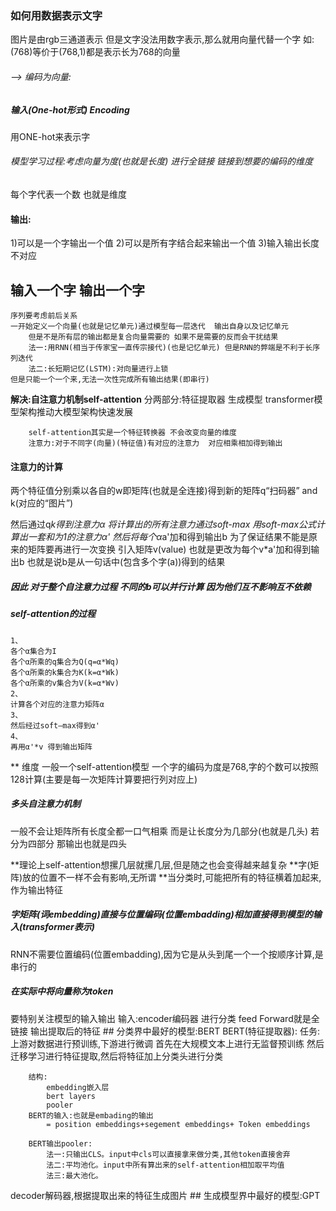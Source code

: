 ### 如何用数据表示文字
图片是由rgb三通道表示 但是文字没法用数字表示,那么就用向量代替一个字 如:(768)等价于(768,1)都是表示长为768的向量
###### --> 编码为向量:
##### 输入(One-hot形式) Encoding
用ONE-hot来表示字
###### 模型学习过程:考虑向量为度(也就是长度) 进行全链接 链接到想要的编码的维度
每个字代表一个数 也就是维度
#### 输出:
1)可以是一个字输出一个值
2)可以是所有字结合起来输出一个值
3)输入输出长度不对应


## 输入一个字 输出一个字
    序列要考虑前后关系
    一开始定义一个向量(也就是记忆单元)通过模型每一层迭代  输出自身以及记忆单元
        但是不是所有层的输出都是复合向量需要的 如果不是需要的反而会干扰结果
        法一:用RNN(相当于传家宝一直传宗接代)(也是记忆单元) 但是RNN的弊端是不利于长序列迭代
        法二:长短期记忆(LSTM):对向量进行上锁
    但是只能一个一个来,无法一次性完成所有输出结果(即串行)
**解决:自注意力机制self-attention**
        分两部分:特征提取器
                 生成模型
        transformer模型架构推动大模型架构快速发展

        self-attention其实是一个特征转换器 不会改变向量的维度
        注意力:对于不同字(向量)(特征值)有对应的注意力  对应相乘相加得到输出
#### 注意力的计算
两个特征值分别乘以各自的w即矩阵(也就是全连接)得到新的矩阵q“扫码器” and k(对应的“图片”)

然后通过q*k得到注意力α
将计算出的所有注意力通过soft-max  用soft-max公式计算出一套和为1的注意力α'
    然后将每个α*a'加和得到输出b
    为了保证结果不能是原来的矩阵要再进行一次变换 引入矩阵v(value)
也就是更改为每个v*a'加和得到输出b
也就是说b是从一句话中(包含多个字(a))得到的结果

##### 因此 对于整个自注意力过程 不同的b可以并行计算 因为他们互不影响互不依赖
##### self-attention的过程
    1、
    各个α集合为I
    各个α所乘的q集合为Q(q=α*Wq)
    各个α所乘的k集合为K(k=α*Wk)
    各个α所乘的v集合为V(k=α*Wv)
    2、
    计算各个对应的注意力矩阵α
    3、
    然后经过soft—max得到α'
    4、
    再用α'*v 得到输出矩阵

** 维度
一般一个self-attention模型 一个字的编码为度是768,字的个数可以按照128计算(主要是每一次矩阵计算要把行列对应上)

##### 多头自注意力机制
一般不会让矩阵所有长度全都一口气相乘 而是让长度分为几部分(也就是几头)
若分为四部分 那输出也就是四头

**理论上self-attention想摞几层就摞几层,但是随之也会变得越来越复杂
**字(矩阵)放的位置不一样不会有影响,无所谓
**当分类时,可能把所有的特征横着加起来,作为输出特征
##### 字矩阵(词embedding)直接与位置编码(位置embadding)相加直接得到模型的输入(transformer表示)
RNN不需要位置编码(位置embadding),因为它是从头到尾一个一个按顺序计算,是串行的
##### 在实际中将向量称为token
要特别关注模型的输入输出
输入:encoder编码器 进行分类
    feed Forward就是全链接
    输出提取后的特征
    ## 分类界中最好的模型:BERT
    BERT(特征提取器):
        任务:上游对数据进行预训练,下游进行微调
            首先在大规模文本上进行无监督预训练
            然后迁移学习进行特征提取,然后将特征加上分类头进行分类 
        
        结构:
            embedding嵌入层
            bert layers
            pooler
        BERT的输入:也就是embading的输出
            = position embeddings+segement embeddings+ Token embeddings
            
        BERT输出pooler:
            法一:只输出CLS。input中cls可以直接拿来做分类,其他token直接舍弃
            法二:平均池化。input中所有算出来的self-attention相加取平均值
            法三:最大池化。
decoder解码器,根据提取出来的特征生成图片
    ## 生成模型界中最好的模型:GPT

